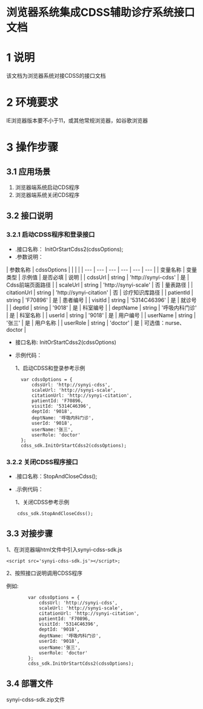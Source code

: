 # 浏览器系统集成CDSS辅助诊疗系统接口文档

# 1 说明

该文档为浏览器系统对接CDSS的接口文档

# 2 环境要求

IE浏览器版本要不小于11，或其他常规浏览器，如谷歌浏览器

# 3 操作步骤

## 3.1 应用场景

1. 浏览器端系统启动CDS程序
2. 浏览器端系统关闭CDS程序

## 3.2 接口说明

### 3.2.1 启动CDSS程序和登录接口

- .接口名称： InitOrStartCdss2(cdssOptions);
- .参数说明：



| 参数名称 | cdssOptions |  | | |
| --- | --- | --- | --- | --- | --- |
| 变量名称 | 变量类型 | 示例值 | 是否必填 | 说明 |
| cdssUrl | string | 'http://synyi-cdss' | 是 | Cdss前端页面路径 |
| scaleUrl | string | 'http://synyi-scale' | 否 | 量表路径 |
| citationUrl | string | 'http://synyi-citation' | 否 | 诊疗知识库路径 |
| patientId | string | 'F70896' | 是 | 患者编号 |
| visitId | string | '5314C46396' | 是 | 就诊号 |
| deptId | string | '9018' | 是 | 科室编号 |
| deptName | string | '呼吸内科门诊' | 是 | 科室名称 |
| userId | string | '9018' | 是 | 用户编号 |
| userName | string | '张三' | 是 | 用户名称 |
| userRole | string | 'doctor' | 是 | 可选值：nurse、doctor |



- 接口名称: InitOrStartCdss2(cdssOptions)
- 示例代码：

   1、启动CDSS和登录参考示例

        var cdssOptions = {
            cdssUrl: 'http://synyi-cdss',
            scaleUrl: 'http://synyi-scale',
            citationUrl: 'http://synyi-citation',
            patientId: 'F70896,
            visitId: '5314C46396',
            deptId: '9018',
            deptName: '呼吸内科门诊',
            userId: '9018',
            userName:'张三',
            userRole: 'doctor'
        };
        cdss_sdk.InitOrStartCdss2(cdssOptions);

### 3.2.2 关闭CDSS程序接口

- .接口名称：StopAndCloseCdss();
- .示例代码：

    1、关闭CDSS参考示例
   
```
    cdss_sdk.StopAndCloseCdss();
```

## 3.3 对接步骤

1、在浏览器端html文件中引入synyi-cdss-sdk.js

    <script src='synyi-cdss-sdk.js'></script>;

2、按照接口说明调用CDSS程序

例如:
```
        var cdssOptions = {
            cdssUrl: 'http://synyi-cdss',
            scaleUrl: 'http://synyi-scale',
            citationUrl: 'http://synyi-citation',
            patientId: 'F70896,
            visitId: '5314C46396',
            deptId: '9018',
            deptName: '呼吸内科门诊',
            userId: '9018',
            userName:'张三',
            userRole: 'doctor'
        };
        cdss_sdk.InitOrStartCdss2(cdssOptions);
```

## 3.4 部署文件


synyi-cdss-sdk.zip文件





